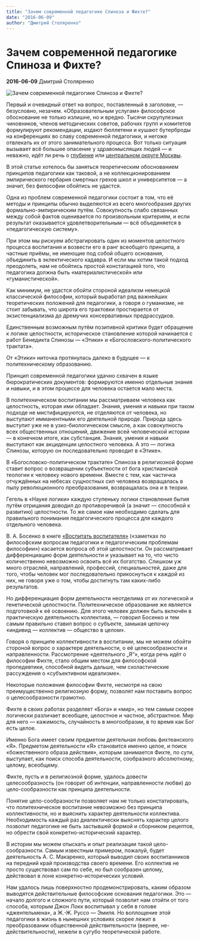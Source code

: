 ```yaml
---
title: "Зачем современной педагогике Спиноза и Фихте?"
date: "2016-06-09"
author: "Дмитрий Столяренко"
---
```


# Зачем современной педагогике Спиноза и Фихте?

**2016-06-09** Дмитрий Столяренко

![Зачем современной педагогике Спиноза и Фихте?](http://spinoza.in/wp-content/uploads/2016/06/sayt_pedagogika_1160-1160x653.jpg)

Первый и очевидный ответ на вопрос, поставленный в заголовке, — безусловно, незачем. «Образовательным услугам» философское обоснование не только излишне, но и вредно. Тысячи скрупулезных чиновников, членов методических советов, рабочих групп и комитетов формулируют рекомендации, издают бюллетени и кушают бутерброды на конференциях во славу современной педагогики, и негоже отвлекать их от этого занимательного процесса. Вот только ситуация вызывает всё большее опасение у здравомыслящих людей — и неважно, идёт ли речь о [глубинке](http://takiedela.ru/news/2016/05/10/v-chelyabinskoy-oblasti-na-uchitelnicu/) или [центральном округе Москвы](http://daily.afisha.ru/cities/1688-15-grehov-sovremennoy-shkoly/).

В этой статье хотелось бы заняться теоретическим обоснованием принципов педагогики как таковой, а не коллекционированием эмпирического гербария смертных грехов школ и университетов — а значит, без философии обойтись не удастся.

Одна из проблем современной педагогики состоит в том, что её методы и принципы обычно выделяются из всего многообразия других формально-эмпирическим путём. Совокупность слабо связанных между собой фактов оценивается по произвольным критериям, и если результат оказывается удовлетворительным — всё объединяется в «педагогическую систему».

При этом мы рискуем абстрагировать один из моментов целостного процесса воспитания и возвести его в ранг всеобщего принципа, а частные приёмы, не имеющие под собой общего основания, объединить в эклектического кадавра. И если мы хотим такой подход преодолеть, нам не обойтись простой констатацией того, что педагогика должна быть «материалистической» или «гуманистической».

Как минимум, не удастся обойти стороной идеализм немецкой классической философии, который выработал ряд важнейших теоретических положений для педагогики, а говоря о гуманизме, не стоит забывать, что широта его трактовки простирается от экзистенциализма до дремучих консервативных предрассудков.

Единственным возможным путём позитивной критики будет обращение к логике целостности, историческое становление которой начинается с работ Бенедикта Спинозы — «Этики» и «Богословского-политического трактата».

От «Этики» ниточка протянулась далеко в будущее — к политехническому образованию.

Принцип современной педагогики удачно схвачен в языке бюрократических документов: формируются именно отдельные знания и навыки, и в этом процессе для человека остается мало места.

В политехническом воспитании мы рассматриваем человека как целостность, которая ими обладает. Знания, умения и навыки при таком подходе не мистифицируются, не отделяются от человека, но выступают имманентными его деятельной природе. Природа здесь выступит уже не в узко-биологическом смысле, а как совокупность всех общественных отношений, движение всей человеческой истории — в конечном итоге, как субстанция. Знания, умения и навыки выступают как акциденции целостного человека. А это — логика Спинозы, которую он последовательно проводит в «Этике».

В «Богословско-политическом трактате» Спиноза в религиозной форме ставит вопрос о возвращении субъектности от бога христианской теологии к человеку нового времени. Вместе с тем, как частичка отчуждённых на небесах сущностных сил человека возвращалась в пылу революционного преобразования, возвращалась она и в теории.

Гегель в «Науке логики» каждую ступеньку логики становления бытия путём отрицания доводил до противоречивой (а значит — способной к развитию) целостности. То же самое нам необходимо сделать для правильного понимания педагогического процесса для каждого отдельного человека.

В. А. Босенко в книге [«Воспитать воспитателя»](/bibl/bosenko_Vospitat_vospitatelya.html) («заметках по философским вопросам педагогики и педагогическим проблемам философии») касается вопроса об этой целостности. Он рассматривает дифференциацию форм деятельности и указывает на то, что чисто количественно невозможно освоить всё их богатство. Слишком уж много отраслей, направлений, профессий, специальностей, даже для того, чтобы человек мог последовательно прикоснуться к каждой из них, не говоря уже о том, чтобы достигнуть там каких-либо результатов.

Но дифференциация форм деятельности неотделима от их логической и генетической целостности. Политехническое образование же является подготовкой к её освоению. Для этого человек должен быть включён в практическую деятельность коллектива, — говорил Босенко и тем самым правильно ставил вопрос о субъекте, замыкая цепочку «индивид — коллектив — общество в целом».

Говоря о принципе коллективности в воспитании, мы не можем обойти стороной вопрос о характере деятельности, о её целесообразности и направленности. Рассмотрение «деятельного „Я“», когда речь идёт о философии Фихте, стало общим местом для философской пропедевтики, способной видеть дальше, чем схоластические рассуждения о «субъективном идеализме».

Некоторые положения философии Фихте, несмотря на свою преимущественно религиозную форму, позволят нам поставить вопрос о целесообразности грамотно.

Фихте в своих работах разделяет «Бога» и «мир», но тем самым скорее логически различает всеобщее, целостное и частное, абстрактное. Мир для него — кажимость, случайность в многообразии, в то время как Бог есть целое.

Именно Бога имеет своим предметом деятельная любовь фихтеанского «Я». Предметом деятельности «Я» становится именно целое, и поиск «божественного образа действия», которым занимается Фихте, по сути, выступает, как поиск способа деятельности, сообразного абсолютному, целому, всеобщему.

Фихте, пусть и в религиозной форме, удалось довести целесообразность (он говорит об интенции, направленности любви) до цело-сообразности как принципа деятельности.

Понятие цело-сообразности позволяет нам не только констатировать, что политехническое воспитание невозможно без принципа коллективности, но и выяснить характер деятельности коллектива. Необходимость каждый раз диалектически выяснять характер целого позволит педагогике не быть застывшей формой и сборником рецептов, но обрести свой конкретно-исторический характер.

В истории мы можем отыскать и опыт реализации такой цело-сообразности. Самым известным примером, пожалуй, будет деятельность А. С. Макаренко, который выводил своих воспитанников на передний край производства своего времени. Его коллектив не просто существовал сам по себе, но был сообразен целому, действовал в лоне конкретно-исторических условий.

Нам удалось лишь поверхностно продемонстрировать, каким образом выводятся действительные философские основания педагогики. Это — начало долгого и сложного пути, который позволит нам отойти от того способа, которым Джон Локк воспитывал у себя в голове «джентельмена», а Ж.-Ж. Руссо — Эмиля. Но воплощение этой педагогики в жизнь в нынешних условиях скорее лежит в преобразовании общественной действительности (вернее, не-действительности), нежели в сугубо теоретической работе.